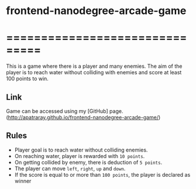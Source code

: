 
# frontend-nanodegree-arcade-game
# ===============================

This is a game where there is a player and many enemies. The aim of the player
is to reach water without colliding with enemies and score at least 100 points to win.

## Link

Game can be accessed using my [GitHub] page.(http://apatraray.github.io/frontend-nanodegree-arcade-game/)

## Rules

- Player goal is to reach water without colliding enemies.
- On reaching water, player is rewarded with `10 points`.
- On getting collided by enemy, there is deduction of `5 points`.
- The player can move `left`, `right`, `up` and `down`.
- If the score is equal to or more than `100 points`, the player is declared as winner



